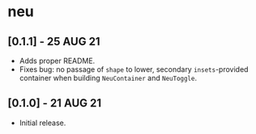 # neu
## **[0.1.1]** - 25 AUG 21
- Adds proper README.
- Fixes bug: no passage of `shape` to lower, secondary `insets`-provided
  container when building `NeuContainer` and `NeuToggle`.

## **[0.1.0]** - 21 AUG 21
- Initial release.
